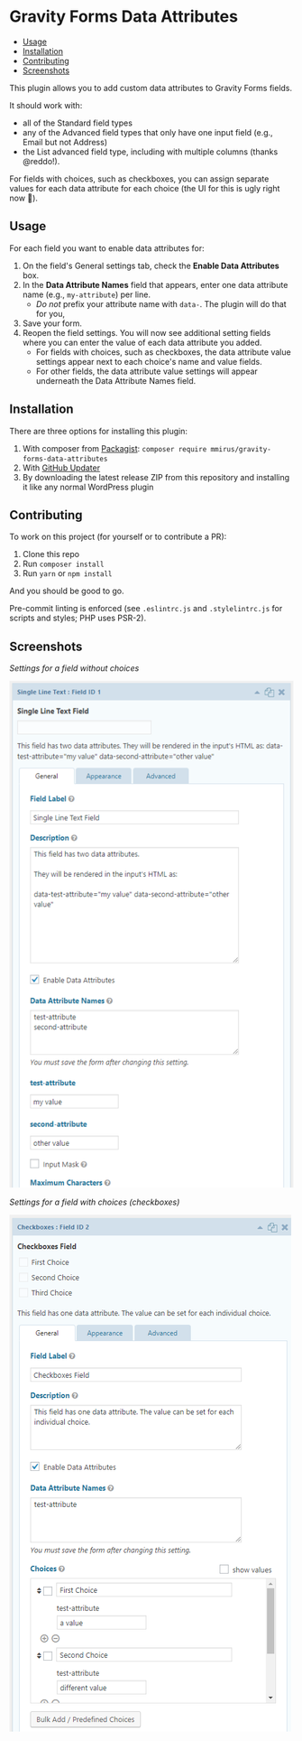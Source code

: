 # Gravity Forms Data Attributes

- [Usage](#usage)
- [Installation](#installation)
- [Contributing](#contributing)
- [Screenshots](#screenshots)

This plugin allows you to add custom data attributes to Gravity Forms fields.

It should work with:

- all of the Standard field types
- any of the Advanced field types that only have one input field (e.g., Email but not Address)
- the List advanced field type, including with multiple columns (thanks @reddo!).

For fields with choices, such as checkboxes, you can assign separate values for each data attribute for each choice (the UI for this is ugly right now 🤷‍).

## Usage

For each field you want to enable data attributes for:

1. On the field's General settings tab, check the **Enable Data Attributes** box.
2. In the **Data Attribute Names** field that appears, enter one data attribute name (e.g., `my-attribute`) per line.
   - _Do not_ prefix your attribute name with `data-`. The plugin will do that for you,
3. Save your form.
4. Reopen the field settings. You will now see additional setting fields where you can enter the value of each data attribute you added.
   - For fields with choices, such as checkboxes, the data attribute value settings appear next to each choice's name and value fields.
   - For other fields, the data attribute value settings will appear underneath the Data Attribute Names field.

## Installation

There are three options for installing this plugin:

1. With composer from [Packagist](https://packagist.org/packages/mmirus/gravity-forms-data-attributes): `composer require mmirus/gravity-forms-data-attributes`
2. With [GitHub Updater](https://github.com/afragen/github-updater)
3. By downloading the latest release ZIP from this repository and installing it like any normal WordPress plugin

## Contributing

To work on this project (for yourself or to contribute a PR):

1. Clone this repo
2. Run `composer install`
3. Run `yarn` or `npm install`

And you should be good to go.

Pre-commit linting is enforced (see `.eslintrc.js` and `.stylelintrc.js` for scripts and styles; PHP uses PSR-2).

## Screenshots

_Settings for a field without choices_

![Alt Text](/screenshots/single-line-text.png)

_Settings for a field with choices (checkboxes)_

![Alt Text](/screenshots/checkboxes.png)
